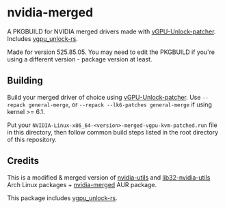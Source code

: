 # nvidia-merged

A PKGBUILD for NVIDIA merged drivers made with [vGPU-Unlock-patcher](https://github.com/VGPU-Community-Drivers/vGPU-Unlock-patcher).
Includes [vgpu_unlock-rs](https://github.com/mbilker/vgpu_unlock-rs).

Made for version 525.85.05. You may need to edit the PKGBUILD if you're using a different version - package version at least.

## Building

Build your merged driver of choice using [vGPU-Unlock-patcher](https://github.com/VGPU-Community-Drivers/vGPU-Unlock-patcher). Use `--repack general-merge`, or `--repack --lk6-patches general-merge` if using kernel >= 6.1.

Put your `NVIDIA-Linux-x86_64-<version>-merged-vgpu-kvm-patched.run` file in this directory, then follow common build steps listed in the root directory of this repository.

## Credits

This is a modified & merged version of [nvidia-utils](https://github.com/archlinux/svntogit-packages/tree/packages/nvidia-utils/trunk) and [lib32-nvidia-utils](https://github.com/archlinux/svntogit-community/tree/packages/lib32-nvidia-utils/trunk) Arch Linux packages + [nvidia-merged](https://aur.archlinux.org/pkgbase/nvidia-merged) AUR package.

This package includes [vgpu_unlock-rs](https://github.com/mbilker/vgpu_unlock-rs).
